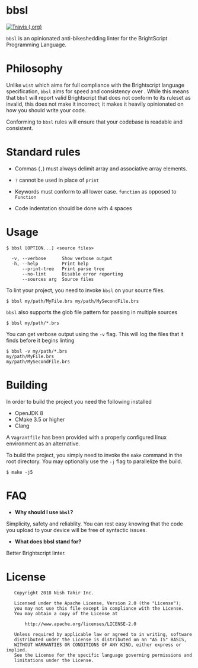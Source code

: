 # bbsl

[![Travis (.org)](https://img.shields.io/travis/nishtahir/bbsl.svg?style=flat-square)](https://travis-ci.org/nishtahir/bbsl/)



`bbsl` is an opinionated anti-bikeshedding linter for the BrightScript Programming Language. 

# Philosophy
Unlike `wist` which aims for full compliance with the Brightscript language specification, `bbsl` aims for speed and consistency over . While this means that `bbsl` will report valid Brightscript that does not conform to its ruleset as invalid, this does not make it incorrect; it makes it heavily opinionated on how you should write your code.

Conforming to `bbsl` rules will ensure that your codebase is readable and consistent.

# Standard rules

* Commas (`,`) must always delimit array and associative array elements.

* `?` cannot be used in place of `print`

* Keywords must conform to all lower case. `function` as opposed to `Function`

* Code indentation should be done with 4 spaces

# Usage

```
$ bbsl [OPTION...] <source files>

  -v, --verbose      Show verbose output
  -h, --help         Print help
      --print-tree   Print parse tree
      --no-lint      Disable error reporting
      --sources arg  Source files
```

To lint your project, you need to invoke `bbsl` on your source files. 

```
$ bbsl my/path/MyFile.brs my/path/MySecondFile.brs
```

`bbsl` also supports the glob file pattern for passing in multiple sources

```
$ bbsl my/path/*.brs
```

You can get verbose output using the `-v` flag. This will log the files that it finds 
before it begins linting

```
$ bbsl -v my/path/*.brs
my/path/MyFile.brs 
my/path/MySecondFile.brs
```

# Building

In order to build the project you need the following installed

* OpenJDK 8
* CMake 3.5 or higher
* Clang

A `Vagrantfile` has been provided with a properly configured linux environment as an alternative.

To build the project, you simply need to invoke the `make` command in the root directory. You may optionally use the `-j` flag to parallelize the build.

```
$ make -j5
```

# FAQ

* **Why should I use `bbsl`?**

Simplicity, safety and reliablity. You can rest easy knowing that the code you upload to your device will be free of syntactic issues. 

* **What does bbsl stand for?**

Better Brightscript linter.


# License

```
   Copyright 2018 Nish Tahir Inc.

   Licensed under the Apache License, Version 2.0 (the "License");
   you may not use this file except in compliance with the License.
   You may obtain a copy of the License at

       http://www.apache.org/licenses/LICENSE-2.0

   Unless required by applicable law or agreed to in writing, software
   distributed under the License is distributed on an "AS IS" BASIS,
   WITHOUT WARRANTIES OR CONDITIONS OF ANY KIND, either express or implied.
   See the License for the specific language governing permissions and
   limitations under the License.

```

